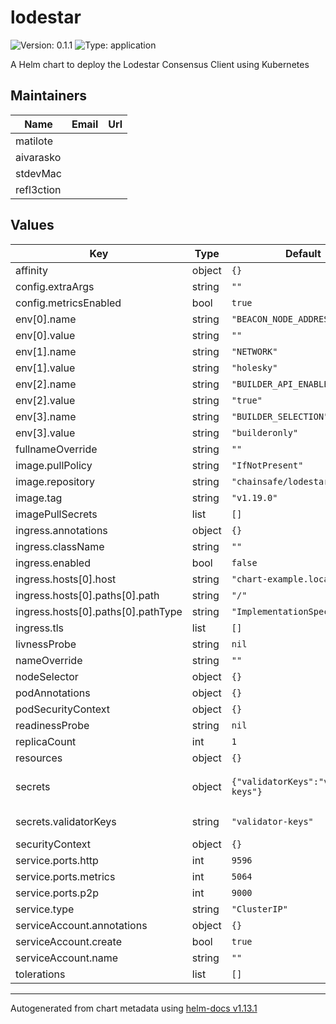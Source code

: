 # lodestar

![Version: 0.1.1](https://img.shields.io/badge/Version-0.1.1-informational?style=flat-square) ![Type: application](https://img.shields.io/badge/Type-application-informational?style=flat-square)

A Helm chart to deploy the Lodestar Consensus Client using Kubernetes

## Maintainers

| Name | Email | Url |
| ---- | ------ | --- |
| matilote |  |  |
| aivarasko |  |  |
| stdevMac |  |  |
| refl3ction |  |  |

## Values

| Key | Type | Default | Description |
|-----|------|---------|-------------|
| affinity | object | `{}` |  |
| config.extraArgs | string | `""` |  |
| config.metricsEnabled | bool | `true` |  |
| env[0].name | string | `"BEACON_NODE_ADDRESS"` |  |
| env[0].value | string | `""` |  |
| env[1].name | string | `"NETWORK"` |  |
| env[1].value | string | `"holesky"` |  |
| env[2].name | string | `"BUILDER_API_ENABLED"` |  |
| env[2].value | string | `"true"` |  |
| env[3].name | string | `"BUILDER_SELECTION"` |  |
| env[3].value | string | `"builderonly"` |  |
| fullnameOverride | string | `""` |  |
| image.pullPolicy | string | `"IfNotPresent"` |  |
| image.repository | string | `"chainsafe/lodestar"` |  |
| image.tag | string | `"v1.19.0"` |  |
| imagePullSecrets | list | `[]` |  |
| ingress.annotations | object | `{}` |  |
| ingress.className | string | `""` |  |
| ingress.enabled | bool | `false` |  |
| ingress.hosts[0].host | string | `"chart-example.local"` |  |
| ingress.hosts[0].paths[0].path | string | `"/"` |  |
| ingress.hosts[0].paths[0].pathType | string | `"ImplementationSpecific"` |  |
| ingress.tls | list | `[]` |  |
| livnessProbe | string | `nil` |  |
| nameOverride | string | `""` |  |
| nodeSelector | object | `{}` |  |
| podAnnotations | object | `{}` |  |
| podSecurityContext | object | `{}` |  |
| readinessProbe | string | `nil` |  |
| replicaCount | int | `1` |  |
| resources | object | `{}` |  |
| secrets | object | `{"validatorKeys":"validator-keys"}` | Kubernetes secrets names |
| secrets.validatorKeys | string | `"validator-keys"` | validators keys |
| securityContext | object | `{}` |  |
| service.ports.http | int | `9596` |  |
| service.ports.metrics | int | `5064` |  |
| service.ports.p2p | int | `9000` |  |
| service.type | string | `"ClusterIP"` |  |
| serviceAccount.annotations | object | `{}` |  |
| serviceAccount.create | bool | `true` |  |
| serviceAccount.name | string | `""` |  |
| tolerations | list | `[]` |  |

----------------------------------------------
Autogenerated from chart metadata using [helm-docs v1.13.1](https://github.com/norwoodj/helm-docs/releases/v1.13.1)
